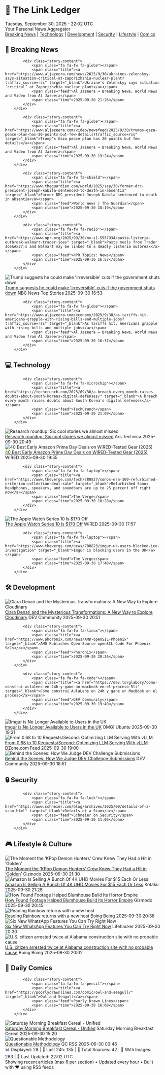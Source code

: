 <!-- Processing 54 RSS feeds at 2025-09-30 22:01:52 UTC -->
<!-- Processing: Penny Arcade -->
<!-- Processing: Garfield -->
<!-- Processing: Cyanide & Happiness -->
<!-- Processing: Questionable Content -->
<!-- Processing: Girl Genius -->
<!-- Processing: BBC Breaking News -->
<!-- Processing: Al Jazeera Breaking News -->
<!-- Processing: CBC News -->
<!-- Error processing https://rss.cbc.ca/lineup/topstories.xml: The read operation timed out -->
<!-- Processing: Associated Press Breaking -->
<!-- Processing: Guardian World News -->
<!-- Processing: Sky News World -->
<!-- Processing: TechCrunch -->
<!-- Processing: O'Reilly Radar -->
<!-- Processing: Slashdot -->
<!-- Processing: Lobsters Python -->
<!-- Processing: Hacker News -->
<!-- Processing: It's FOSS -->
<!-- Processing: DistroWatch -->
<!-- Processing: Linux.com -->
<!-- Processing: Ubuntu Blog -->
<!-- Processing: Lifehacker -->
<!-- Processing: Gizmodo -->
<!-- Processing: Kotaku -->
<!-- Processing: Boing Boing -->
<!-- Processing: Krebs on Security -->
<!-- Generated 8 new posts out of 25 feeds processed -->
<div class="newspaper-header">
    <h1 class="newspaper-title">📰 The Link Ledger</h1>
    <div class="newspaper-date">Tuesday, September 30, 2025 - 22:02 UTC</div>
    <div class="newspaper-subtitle">Your Personal News Aggregator</div>
</div>

<div class="newspaper-nav">
    <a href="#breaking">Breaking News</a> |
    <a href="#tech">Technology</a> |
    <a href="#dev">Development</a> |
    <a href="#security">Security</a> |
    <a href="#lifestyle">Lifestyle</a> |
    <a href="#webcomics">Comics</a>
</div>

<div class="news-section breaking-news" id="breaking">
<h2 class="section-header">🚨 Breaking News</h2>
<div class="stories-container">
<div class="story">
            
            <div class="story-content">
                <span class="fa fa-fw fa-globe"></span>
                <span class="title"><a href="https://www.aljazeera.com/news/2025/9/30/ukraines-zelenskyy-says-situation-critical-at-zaporizhzhia-nuclear-plant?traffic_source=rss" target="_blank">Ukraine’s Zelenskyy says situation ‘critical’ at Zaporizhzhia nuclear plant</a></span>
                <span class="feed">Al Jazeera – Breaking News, World News and Video from Al Jazeera</span>
                <span class="time">2025-09-30 21:26</span>
            </div>
        </div>
<div class="story">
            
            <div class="story-content">
                <span class="fa fa-fw fa-globe"></span>
                <span class="title"><a href="https://www.aljazeera.com/video/newsfeed/2025/9/30/trumps-gaza-peace-plan-has-20-points-but-few-details?traffic_source=rss" target="_blank">Trump’s Gaza peace plan has 20 points but few details</a></span>
                <span class="feed">Al Jazeera – Breaking News, World News and Video from Al Jazeera</span>
                <span class="time">2025-09-30 19:24</span>
            </div>
        </div>
<div class="story">
            
            <div class="story-content">
                <span class="fa fa-fw fa-shield"></span>
                <span class="title"><a href="https://www.theguardian.com/world/2025/sep/30/former-drc-president-joseph-kabila-sentenced-to-death-in-absentia" target="_blank">Former DRC president Joseph Kabila sentenced to death in absentia</a></span>
                <span class="feed">World news | The Guardian</span>
                <span class="time">2025-09-30 18:19</span>
            </div>
        </div>
<div class="story">
            
            <div class="story-content">
                <span class="fa fa-fw fa-radio"></span>
                <span class="title"><a href="https://www.npr.org/2025/09/30/nx-s1-5557934/pasta-listeria-outbreak-walmart-trader-joes" target="_blank">Pasta meals from Trader Joe&#x27;s and Walmart may be linked to a deadly listeria outbreak</a></span>
                <span class="feed">NPR Topics: News</span>
                <span class="time">2025-09-30 16:57</span>
            </div>
        </div>
<div class="story">
            <img src="https://media-cldnry.s-nbcnews.com/image/upload/t_fit_1500w/mpx/2704722219/2025_09/1759251187563_now_brk_trump_shutdown_irreversible_250930_1920x1080-0il6bu.jpg" alt="Trump suggests he could make &#x27;irreversible&#x27; cuts if the government shuts down" class="story-image" loading="lazy" onerror="this.style.display='none'">
            <div class="story-content">
                <span class="fa fa-fw fa-broadcast-tower"></span>
                <span class="title"><a href="https://www.nbcnews.com/now/video/trump-suggests-he-could-make-irreversible-cuts-if-the-government-shuts-down-248748101925" target="_blank">Trump suggests he could make &#x27;irreversible&#x27; cuts if the government shuts down</a></span>
                <span class="feed">NBC News Top Stories</span>
                <span class="time">2025-09-30 16:53</span>
            </div>
        </div>
<div class="story">
            
            <div class="story-content">
                <span class="fa fa-fw fa-globe"></span>
                <span class="title"><a href="https://www.aljazeera.com/economy/2025/9/30/as-tariffs-hit-americans-grapple-with-rising-bills-and-multiple-jobs?traffic_source=rss" target="_blank">As tariffs hit, Americans grapple with rising bills and multiple jobs</a></span>
                <span class="feed">Al Jazeera – Breaking News, World News and Video from Al Jazeera</span>
                <span class="time">2025-09-30 16:37</span>
            </div>
        </div>
</div>
</div>
<div class="news-section tech-news" id="tech">
<h2 class="section-header">💻 Technology</h2>
<div class="stories-container">
<div class="story">
            
            <div class="story-content">
                <span class="fa fa-fw fa-microchip"></span>
                <span class="title"><a href="https://techcrunch.com/2025/09/30/a-breach-every-month-raises-doubts-about-south-koreas-digital-defenses/" target="_blank">A breach every month raises doubts about South Korea’s digital defenses</a></span>
                <span class="feed">TechCrunch</span>
                <span class="time">2025-09-30 21:09</span>
            </div>
        </div>
<div class="story">
            <img src="https://cdn.arstechnica.net/wp-content/uploads/2025/09/prebunking-500x500.jpg" alt="Research roundup: Six cool stories we almost missed" class="story-image" loading="lazy" onerror="this.style.display='none'">
            <div class="story-content">
                <span class="fa fa-fw fa-cog"></span>
                <span class="title"><a href="https://arstechnica.com/science/2025/09/research-roundup-six-cool-stories-we-almost-missed/" target="_blank">Research roundup: Six cool stories we almost missed</a></span>
                <span class="feed">Ars Technica</span>
                <span class="time">2025-09-30 20:49</span>
            </div>
        </div>
<div class="story">
            <img src="https://media.wired.com/photos/68dad2557c8ce51335c5e1c4/master/pass/EARLY%20PRIME%20DAY%20DEALS_A.jpg" alt="40 Best Early Amazon Prime Day Deals on WIRED-Tested Gear (2025)" class="story-image" loading="lazy" onerror="this.style.display='none'">
            <div class="story-content">
                <span class="fa fa-fw fa-bolt"></span>
                <span class="title"><a href="https://www.wired.com/story/early-prime-day-deals-october-2025/" target="_blank">40 Best Early Amazon Prime Day Deals on WIRED-Tested Gear (2025)</a></span>
                <span class="feed">WIRED</span>
                <span class="time">2025-09-30 19:55</span>
            </div>
        </div>
<div class="story">
            
            <div class="story-content">
                <span class="fa fa-fw fa-laptop"></span>
                <span class="title"><a href="https://www.theverge.com/tech/788827/sonos-era-100-refurbished-criterion-collection-deal-sale" target="_blank">Refurbished Sonos headphones, speakers, and soundbars are up to 25 percent off right now</a></span>
                <span class="feed">The Verge</span>
                <span class="time">2025-09-30 18:28</span>
            </div>
        </div>
<div class="story">
            <img src="https://media.wired.com/photos/68dc0f06c39f3e48235a90a5/master/pass/Save%20over%20$170%20on%20the%20Apple%20Watch%20Series%2010.png" alt="The Apple Watch Series 10 Is $170 Off" class="story-image" loading="lazy" onerror="this.style.display='none'">
            <div class="story-content">
                <span class="fa fa-fw fa-bolt"></span>
                <span class="title"><a href="https://www.wired.com/story/apple-watch-series-10-deal-1025/" target="_blank">The Apple Watch Series 10 Is $170 Off</a></span>
                <span class="feed">WIRED</span>
                <span class="time">2025-09-30 17:57</span>
            </div>
        </div>
<div class="story">
            
            <div class="story-content">
                <span class="fa fa-fw fa-laptop"></span>
                <span class="title"><a href="https://www.theverge.com/news/788823/imgur-uk-users-blocked-ico-investigation" target="_blank">Imgur is blocking users in the UK</a></span>
                <span class="feed">The Verge</span>
                <span class="time">2025-09-30 17:40</span>
            </div>
        </div>
</div>
</div>
<div class="news-section dev-news" id="dev">
<h2 class="section-header">🛠️ Development</h2>
<div class="stories-container">
<div class="story">
            <img src="https://media2.dev.to/dynamic/image/width=800%2Cheight=%2Cfit=scale-down%2Cgravity=auto%2Cformat=auto/https%3A%2F%2Fdev-to-uploads.s3.amazonaws.com%2Fuploads%2Farticles%2Ff8hrxlhxsjb5m2s1gesl.png" alt="Clara Denari and the Mysterious Transformations: A New Way to Explore Cloudinary" class="story-image" loading="lazy" onerror="this.style.display='none'">
            <div class="story-content">
                <span class="fa fa-fw fa-code"></span>
                <span class="title"><a href="https://dev.to/cloudinary/clara-denari-and-the-mysterious-transformations-a-new-way-to-explore-cloudinary-57od" target="_blank">Clara Denari and the Mysterious Transformations: A New Way to Explore Cloudinary</a></span>
                <span class="feed">DEV Community</span>
                <span class="time">2025-09-30 20:51</span>
            </div>
        </div>
<div class="story">
            
            <div class="story-content">
                <span class="fa fa-fw fa-linux"></span>
                <span class="title"><a href="https://www.phoronix.com/news/AMD-openSIL-Phoenix" target="_blank">AMD Publishes Open-Source openSIL Code For Phoenix SoCs</a></span>
                <span class="feed">Phoronix</span>
                <span class="time">2025-09-30 20:26</span>
            </div>
        </div>
<div class="story">
            
            <div class="story-content">
                <span class="fa fa-fw fa-code"></span>
                <span class="title"><a href="https://dev.to/glabory/como-construi-aulalens-en-24h-y-gane-un-macbook-en-el-proceso-5li" target="_blank">Cómo construí AulaLens en 24h y gané un MacBook en el proceso</a></span>
                <span class="feed">DEV Community</span>
                <span class="time">2025-09-30 19:49</span>
            </div>
        </div>
<div class="story">
            <img src="https://i0.wp.com/www.omgubuntu.co.uk/wp-content/uploads/2025/09/imgur-hero.jpg?resize=406%2C232&amp;ssl=1" alt="Imgur is No Longer Available to Users in the UK" class="story-image" loading="lazy" onerror="this.style.display='none'">
            <div class="story-content">
                <span class="fa fa-fw fa-ubuntu"></span>
                <span class="title"><a href="https://www.omgubuntu.co.uk/2025/09/imgur-not-accessible-in-uk-ico" target="_blank">Imgur is No Longer Available to Users in the UK</a></span>
                <span class="feed">OMG! Ubuntu</span>
                <span class="time">2025-09-30 19:21</span>
            </div>
        </div>
<div class="story">
            <img src="https://dz2cdn1.dzone.com/thumbnail?fid=18667347&w=600" alt="From 0.68 to 10 Requests/Second: Optimizing LLM Serving With vLLM" class="story-image" loading="lazy" onerror="this.style.display='none'">
            <div class="story-content">
                <span class="fa fa-fw fa-newspaper"></span>
                <span class="title"><a href="https://dzone.com/articles/optimizing-llm-serving-with-vllm" target="_blank">From 0.68 to 10 Requests/Second: Optimizing LLM Serving With vLLM</a></span>
                <span class="feed">DZone.com Feed</span>
                <span class="time">2025-09-30 19:00</span>
            </div>
        </div>
<div class="story">
            <img src="https://media2.dev.to/dynamic/image/width=800%2Cheight=%2Cfit=scale-down%2Cgravity=auto%2Cformat=auto/https%3A%2F%2Fdev-to-uploads.s3.amazonaws.com%2Fuploads%2Forganization%2Fprofile_image%2F1%2Fd908a186-5651-4a5a-9f76-15200bc6801f.jpg" alt="Behind the Scenes: How We Judge DEV Challenge Submissions" class="story-image" loading="lazy" onerror="this.style.display='none'">
            <div class="story-content">
                <span class="fa fa-fw fa-code"></span>
                <span class="title"><a href="https://dev.to/devteam/behind-the-scenes-how-we-judge-dev-challenge-submissions-ki2" target="_blank">Behind the Scenes: How We Judge DEV Challenge Submissions</a></span>
                <span class="feed">DEV Community</span>
                <span class="time">2025-09-30 18:51</span>
            </div>
        </div>
</div>
</div>
<div class="news-section security-news" id="security">
<h2 class="section-header">🔒 Security</h2>
<div class="stories-container">
<div class="story">
            
            <div class="story-content">
                <span class="fa fa-fw fa-lock"></span>
                <span class="title"><a href="https://www.schneier.com/blog/archives/2025/09/details-of-a-scam.html" target="_blank">Details of a Scam</a></span>
                <span class="feed">Schneier on Security</span>
                <span class="time">2025-09-30 11:06</span>
            </div>
        </div>
</div>
</div>
<div class="news-section lifestyle-news" id="lifestyle">
<h2 class="section-header">🎮 Lifestyle & Culture</h2>
<div class="stories-container">
<div class="story">
            <img src="https://gizmodo.com/app/uploads/2025/09/KPop-Demon-Hunters-plane-logo-Netflix-1280x853.jpg" alt="The Moment the ‘KPop Demon Hunters’ Crew Knew They Had a Hit in ‘Golden’" class="story-image" loading="lazy" onerror="this.style.display='none'">
            <div class="story-content">
                <span class="fa fa-fw fa-computer"></span>
                <span class="title"><a href="https://gizmodo.com/kpop-demon-hunters-golden-bts-netflix-interview-2000665757" target="_blank">The Moment the ‘KPop Demon Hunters’ Crew Knew They Had a Hit in ‘Golden’</a></span>
                <span class="feed">Gizmodo</span>
                <span class="time">2025-09-30 21:30</span>
            </div>
        </div>
<div class="story">
            <img src="https://kotaku.com/app/uploads/2025/09/dealsuhd.jpg" alt="Amazon Is Selling A Bunch Of 4K UHD Movies For $15 Each Or Less" class="story-image" loading="lazy" onerror="this.style.display='none'">
            <div class="story-content">
                <span class="fa fa-fw fa-gamepad"></span>
                <span class="title"><a href="https://kotaku.com/amazon-4k-uhd-big-sale-cheap-movies-15-each-prime-day-deal-october-2000630342" target="_blank">Amazon Is Selling A Bunch Of 4K UHD Movies For $15 Each Or Less</a></span>
                <span class="feed">Kotaku</span>
                <span class="time">2025-09-30 21:28</span>
            </div>
        </div>
<div class="story">
            <img src="https://gizmodo.com/app/uploads/2025/09/Sinister_still3-2-1280x853.jpg" alt="How Found Footage Helped Blumhouse Build Its Horror Empire" class="story-image" loading="lazy" onerror="this.style.display='none'">
            <div class="story-content">
                <span class="fa fa-fw fa-computer"></span>
                <span class="title"><a href="https://gizmodo.com/how-found-footage-helped-blumhouse-build-its-horror-empire-2000663380" target="_blank">How Found Footage Helped Blumhouse Build Its Horror Empire</a></span>
                <span class="feed">Gizmodo</span>
                <span class="time">2025-09-30 20:45</span>
            </div>
        </div>
<div class="story">
            <img src="https://i0.wp.com/boingboing.net/wp-content/uploads/2025/09/Threets.-Photo-_3Ca-href_3D_22https-en.wikipedia.or_.jpg?fit=1080%2C793&amp;quality=60&amp;ssl=1" alt="Reading Rainbow returns with a new host" class="story-image" loading="lazy" onerror="this.style.display='none'">
            <div class="story-content">
                <span class="fa fa-fw fa-arrow-right"></span>
                <span class="title"><a href="https://boingboing.net/2025/09/30/reading-rainbow-returns-with-a-new-host.html" target="_blank">Reading Rainbow returns with a new host</a></span>
                <span class="feed">Boing Boing</span>
                <span class="time">2025-09-30 20:38</span>
            </div>
        </div>
<div class="story">
            <img src="https://lifehacker.com/imagery/articles/01K6E2W1DQRB00K1476EPQ74V2/hero-image.jpg" alt="Six New WhatsApp Features You Can Try Right Now" class="story-image" loading="lazy" onerror="this.style.display='none'">
            <div class="story-content">
                <span class="fa fa-fw fa-life-ring"></span>
                <span class="title"><a href="https://lifehacker.com/tech/meta-just-announced-six-new-features-coming-to-whatsapp?utm_medium=RSS" target="_blank">Six New WhatsApp Features You Can Try Right Now</a></span>
                <span class="feed">Lifehacker</span>
                <span class="time">2025-09-30 20:30</span>
            </div>
        </div>
<div class="story">
            <img src="https://i0.wp.com/boingboing.net/wp-content/uploads/2025/08/shutterstock-ice-agent-e1758731594394.jpg?fit=600%2C419&amp;quality=60&amp;ssl=1" alt="U.S. citizen arrested twice at Alabama construction site with no probable cause" class="story-image" loading="lazy" onerror="this.style.display='none'">
            <div class="story-content">
                <span class="fa fa-fw fa-arrow-right"></span>
                <span class="title"><a href="https://boingboing.net/2025/09/30/u-s-citizen-arrested-twice-at-alabama-construction-site-with-no-probable-cause.html" target="_blank">U.S. citizen arrested twice at Alabama construction site with no probable cause</a></span>
                <span class="feed">Boing Boing</span>
                <span class="time">2025-09-30 20:02</span>
            </div>
        </div>
</div>
</div>
<div class="news-section webcomics-section" id="webcomics">
<h2 class="section-header">🎨 Daily Comics</h2>
<div class="stories-container">
<div class="story">
            
            <div class="story-content">
                <span class="fa fa-fw fa-pencil"></span>
                <span class="title"><a href="https://poorlydrawnlines.com/comic/owl-and-seagull/" target="_blank">Owl and Seagull</a></span>
                <span class="feed">Poorly Drawn Lines</span>
                <span class="time">2025-09-30 16:00</span>
            </div>
        </div>
<div class="story">
            <img src="https://www.smbc-comics.com/comics/1758852911-20250930.png" alt="Saturday Morning Breakfast Cereal - Unified" class="story-image" loading="lazy" onerror="this.style.display='none'">
            <div class="story-content">
                <span class="fa fa-fw fa-smile"></span>
                <span class="title"><a href="https://www.smbc-comics.com/comic/unified" target="_blank">Saturday Morning Breakfast Cereal - Unified</a></span>
                <span class="feed">Saturday Morning Breakfast Cereal</span>
                <span class="time">2025-09-30 15:20</span>
            </div>
        </div>
<div class="story">
            <img src="http://www.questionablecontent.net/comics/5668.png" alt="Questionable Methodology" class="story-image" loading="lazy" onerror="this.style.display='none'">
            <div class="story-content">
                <span class="fa fa-fw fa-music"></span>
                <span class="title"><a href="http://questionablecontent.net/view.php?comic=5668" target="_blank">Questionable Methodology</a></span>
                <span class="feed">QC RSS</span>
                <span class="time">2025-09-30 00:46</span>
            </div>
        </div>
</div>
</div>

<div class="newspaper-footer">
    <div class="stats">
        📊 Displayed: 28 | 📅 Last 24h: 135 | 📡 Total Sources: 42 | 📸 With Images: 263 |
        🔄 Last Updated: 22:02 UTC
    </div>
    <div class="footer-note">
        Showing recent articles (max 6 per section) • Updated every hour • Built with ❤️ using RSS feeds
    </div>
</div>

